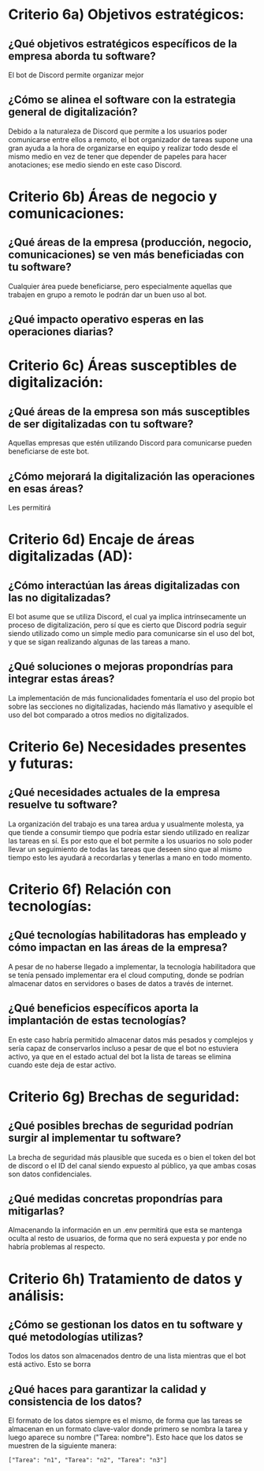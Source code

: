 # Criterio 6a) Objetivos estratégicos:

## ¿Qué objetivos estratégicos específicos de la empresa aborda tu software?
El bot de Discord permite organizar mejor

## ¿Cómo se alinea el software con la estrategia general de digitalización?
Debido a la naturaleza de Discord que permite a los usuarios poder comunicarse entre ellos a remoto, el bot organizador de tareas supone una gran ayuda a la hora de organizarse en equipo y realizar todo desde el mismo medio en vez de tener que depender de papeles para hacer anotaciones; ese medio siendo en este caso Discord.


# Criterio 6b) Áreas de negocio y comunicaciones:

## ¿Qué áreas de la empresa (producción, negocio, comunicaciones) se ven más beneficiadas con tu software?
Cualquier área puede beneficiarse, pero especialmente aquellas que trabajen en grupo a remoto le podrán dar un buen uso al bot.

## ¿Qué impacto operativo esperas en las operaciones diarias?


# Criterio 6c) Áreas susceptibles de digitalización:

## ¿Qué áreas de la empresa son más susceptibles de ser digitalizadas con tu software?
Aquellas empresas que estén utilizando Discord para comunicarse pueden beneficiarse de este bot.

## ¿Cómo mejorará la digitalización las operaciones en esas áreas?
Les permitirá 


# Criterio 6d) Encaje de áreas digitalizadas (AD):

## ¿Cómo interactúan las áreas digitalizadas con las no digitalizadas?
El bot asume que se utiliza Discord, el cual ya implica intrínsecamente un proceso de digitalización, pero sí que es cierto que Discord podría seguir siendo utilizado como un simple medio para comunicarse sin el uso del bot, y que se sigan realizando algunas de las tareas a mano.


## ¿Qué soluciones o mejoras propondrías para integrar estas áreas?
La implementación de más funcionalidades fomentaría el uso del propio bot sobre las secciones no digitalizadas, haciendo más llamativo y asequible el uso del bot comparado a otros medios no digitalizados.


# Criterio 6e) Necesidades presentes y futuras:

## ¿Qué necesidades actuales de la empresa resuelve tu software?
La organización del trabajo es una tarea ardua y usualmente molesta, ya que tiende a consumir tiempo que podría estar siendo utilizado en realizar las tareas en sí. Es por esto que el bot permite a los usuarios no solo poder llevar un seguimiento de todas las tareas que deseen sino que al mismo tiempo esto les ayudará a recordarlas y tenerlas a mano en todo momento.


# Criterio 6f) Relación con tecnologías:

## ¿Qué tecnologías habilitadoras has empleado y cómo impactan en las áreas de la empresa?
A pesar de no haberse llegado a implementar, la tecnología habilitadora que se tenía pensado implementar era el cloud computing, donde se podrían almacenar datos en servidores o bases de datos a través de internet.


## ¿Qué beneficios específicos aporta la implantación de estas tecnologías?
En este caso habría permitido almacenar datos más pesados y complejos y sería capaz de conservarlos incluso a pesar de que el bot no estuviera activo, ya que en el estado actual del bot la lista de tareas se elimina cuando este deja de estar activo.


# Criterio 6g) Brechas de seguridad:

## ¿Qué posibles brechas de seguridad podrían surgir al implementar tu software?
La brecha de seguridad más plausible que suceda es o bien el token del bot de discord o el ID del canal siendo expuesto al público, ya que ambas cosas son datos confidenciales. 



## ¿Qué medidas concretas propondrías para mitigarlas?
Almacenando la información en un .env permitirá que esta se mantenga oculta al resto de usuarios, de forma que no será expuesta y por ende no habría problemas al respecto.



# Criterio 6h) Tratamiento de datos y análisis:

## ¿Cómo se gestionan los datos en tu software y qué metodologías utilizas?
Todos los datos son almacenados dentro de una lista mientras que el bot está activo. Esto se borra 

## ¿Qué haces para garantizar la calidad y consistencia de los datos?
El formato de los datos siempre es el mismo, de forma que las tareas se almacenan en un formato clave-valor donde primero se nombra la tarea y luego aparece su nombre ("Tarea: nombre"). Esto hace que los datos se muestren de la siguiente manera:

    ["Tarea": "n1", "Tarea": "n2", "Tarea": "n3"]